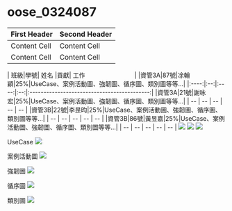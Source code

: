 # oose_0324087
| First Header  | Second Header |
| ------------- | ------------- |
| Content Cell  | Content Cell  |
| Content Cell  | Content Cell  |

|  班級|學號| 姓名 |貢獻| 工作                                         |
|資管3A|87號|凃翰穎|25%|UseCase、案例活動圖、強韌圖、循序圖、類別圖等等...|
|:----:|:--:|:----:|:--:|:-------------------------------------------:|
|資管3A|21號|謝咏宏|25%|UseCase、案例活動圖、強韌圖、循序圖、類別圖等等...|
| -- | -- | -- | -- | -- |
|資管3B|22號|李昰昀|25%|UseCase、案例活動圖、強韌圖、循序圖、類別圖等等...|
| -- | -- | -- | -- | -- |
|資管3B|86號|黃昱嘉|25%|UseCase、案例活動圖、強韌圖、循序圖、類別圖等等...|
| -- | -- | -- | -- | -- |
![](14858743_1589407141085041_336651455_o.jpg)
![](14812969_1589407174418371_1015462410_o.jpg)
![](14813367_1589407151085040_693609691_o.jpg)

UseCase
![](use-case.jpg)

案例活動圖
![](案例活動圖.jpg)

強韌圖
![](強韌圖.jpg)

循序圖
![](循序圖.jpg)

類別圖
![](類別圖.jpg)
